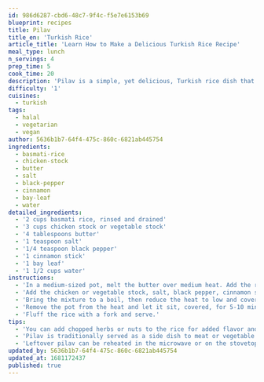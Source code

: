 ```yaml
---
id: 986d6287-cbd6-48c7-9f4c-f5e7e6153b69
blueprint: recipes
title: Pilav
title_en: 'Turkish Rice'
article_title: 'Learn How to Make a Delicious Turkish Rice Recipe'
meal_type: lunch
n_servings: 4
prep_time: 5
cook_time: 20
description: 'Pilav is a simple, yet delicious, Turkish rice dish that is perfect for any occasion. This recipe calls for basmati rice, which is cooked in a flavorful broth made with chicken or vegetable stock, butter, and a few simple spices. The result is a fluffy and aromatic rice dish that pairs well with any main course.'
difficulty: '1'
cuisines:
  - turkish
tags:
  - halal
  - vegetarian
  - vegan
author: 5636b1b7-64f4-475c-860c-6821ab445754
ingredients:
  - basmati-rice
  - chicken-stock
  - butter
  - salt
  - black-pepper
  - cinnamon
  - bay-leaf
  - water
detailed_ingredients:
  - '2 cups basmati rice, rinsed and drained'
  - '3 cups chicken stock or vegetable stock'
  - '4 tablespoons butter'
  - '1 teaspoon salt'
  - '1/4 teaspoon black pepper'
  - '1 cinnamon stick'
  - '1 bay leaf'
  - '1 1/2 cups water'
instructions:
  - 'In a medium-sized pot, melt the butter over medium heat. Add the rice and stir to coat with the butter.'
  - 'Add the chicken or vegetable stock, salt, black pepper, cinnamon stick, and bay leaf to the pot. Stir to combine.'
  - 'Bring the mixture to a boil, then reduce the heat to low and cover the pot with a tight-fitting lid. Simmer for 18-20 minutes or until the rice is tender and all the liquid is absorbed.'
  - 'Remove the pot from the heat and let it sit, covered, for 5-10 minutes.'
  - 'Fluff the rice with a fork and serve.'
tips:
  - 'You can add chopped herbs or nuts to the rice for added flavor and texture.'
  - 'Pilav is traditionally served as a side dish to meat or vegetable stews, or as a bed for kebabs or meatballs.'
  - 'Leftover pilav can be reheated in the microwave or on the stovetop with a little extra liquid.'
updated_by: 5636b1b7-64f4-475c-860c-6821ab445754
updated_at: 1681172437
published: true
---
```

